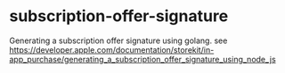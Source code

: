 # subscription-offer-signature
Generating a subscription offer signature using golang. see https://developer.apple.com/documentation/storekit/in-app_purchase/generating_a_subscription_offer_signature_using_node_js
